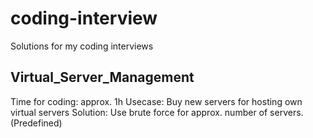 # coding-interview
Solutions for my coding interviews

## Virtual_Server_Management
Time for coding: approx. 1h
Usecase: Buy new servers for hosting own virtual servers
Solution: Use brute force for approx. number of servers. (Predefined)